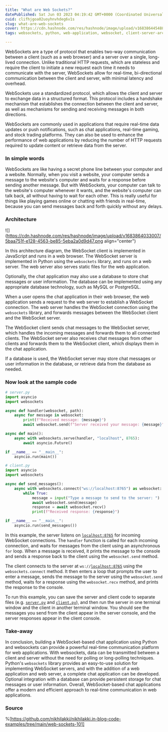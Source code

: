 ```yaml
---
title: "What are Web Sockets?"
datePublished: Sat Jun 03 2023 04:19:42 GMT+0000 (Coordinated Universal Time)
cuid: clifhjgoa02uoyhnvhdeg6v1s
slug: what-are-web-sockets
cover: https://cdn.hashnode.com/res/hashnode/image/upload/v1683864454882/eda64a83-623d-4784-930c-7f9828368835.png
tags: websockets, python, web-application, websocket, client-server-architecture

---
```


WebSockets are a type of protocol that enables two-way communication between a client (such as a web browser) and a server over a single, long-lived connection. Unlike traditional HTTP requests, which are stateless and require the client to initiate a new request each time it needs to communicate with the server, WebSockets allow for real-time, bi-directional communication between the client and server, with minimal latency and overhead.

WebSockets use a standardized protocol, which allows the client and server to exchange data in a structured format. This protocol includes a handshake mechanism that establishes the connection between the client and server, as well as mechanisms for sending and receiving messages in both directions.

WebSockets are commonly used in applications that require real-time data updates or push notifications, such as chat applications, real-time gaming, and stock trading platforms. They can also be used to enhance the performance of web applications by reducing the number of HTTP requests required to update content or retrieve data from the server.

### In simple words

WebSockets are like having a secret phone line between your computer and a website. Normally, when you visit a website, your computer sends a message to the website's computer and waits for a response before sending another message. But with WebSockets, your computer can talk to the website's computer whenever it wants, and the website's computer can talk back, all without having to wait for each other. This is really useful for things like playing games online or chatting with friends in real-time, because you can send messages back and forth quickly without any delays.

### Architecture

![](https://cdn.hashnode.com/res/hashnode/image/upload/v1683864033007/5baa751f-e128-4563-be85-5eba2a0d9d47.png align="center")

In this architecture diagram, the WebSocket client is implemented in JavaScript and runs in a web browser. The WebSocket server is implemented in Python using the `websockets` library, and runs on a web server. The web server also serves static files for the web application.

Optionally, the chat application may also use a database to store chat messages or user information. The database can be implemented using any appropriate database technology, such as MySQL or PostgreSQL.

When a user opens the chat application in their web browser, the web application sends a request to the web server to establish a WebSocket connection. The web server handles the WebSocket connection using the `websockets` library, and forwards messages between the WebSocket client and the WebSocket server.

The WebSocket client sends chat messages to the WebSocket server, which handles the incoming messages and forwards them to all connected clients. The WebSocket server also receives chat messages from other clients and forwards them to the WebSocket client, which displays them in the chat application.

If a database is used, the WebSocket server may store chat messages or user information in the database, or retrieve data from the database as needed.

### Now look at the sample code

```python
# server.py
import asyncio
import websockets

async def handler(websocket, path):
    async for message in websocket:
        print(f"Received message: {message}")
        await websocket.send(f"Server received your message: {message}")

async def main():
    async with websockets.serve(handler, "localhost", 8765):
        await asyncio.Future()

if __name__ == "__main__":
    asyncio.run(main())
```

```python
# client.py
import asyncio
import websockets

async def send_messages():
    async with websockets.connect("ws://localhost:8765") as websocket:
        while True:
            message = input("Type a message to send to the server: ")
            await websocket.send(message)
            response = await websocket.recv()
            print(f"Received response: {response}")

if __name__ == "__main__":
    asyncio.run(send_messages())
```

In this example, the server listens on [`localhost:8765`](http://localhost:8765) for incoming WebSocket connections. The `handler` function is called for each incoming connection, and waits for messages from the client using an asynchronous `for` loop. When a message is received, it prints the message to the console and sends a response back to the client using the `websocket.send` method.

The client connects to the server at `ws://`[`localhost:8765`](http://localhost:8765) using the `websockets.connect` method. It then enters a loop that prompts the user to enter a message, sends the message to the server using the `websocket.send` method, waits for a response using the `websocket.recv` method, and prints the response to the console.

To run this example, you can save the server and client code to separate files (e.g. [`server.py`](http://server.py) and [`client.py`](http://client.py)), and then run the server in one terminal window and the client in another terminal window. You should see the messages you send from the client appear in the server console, and the server responses appear in the client console.

### Take-away

In conclusion, building a WebSocket-based chat application using Python and websockets can provide a powerful real-time communication platform for web applications. With websockets, data can be transmitted between a client and server without the need for polling or long-polling techniques. Python's `websockets` library provides an easy-to-use solution for implementing WebSocket servers, and with the addition of a web application and web server, a complete chat application can be developed. Optional integration with a database can provide persistent storage for chat messages or user information. Overall, WebSocket-based chat applications offer a modern and efficient approach to real-time communication in web applications.

### Source

%[https://github.com/nikhilakki/nikhilakki.in-blog-code-examples/tree/main/web-sockets-101]